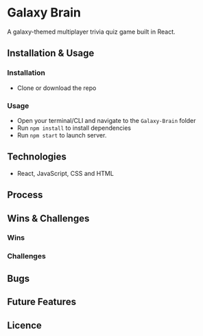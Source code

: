 # Galaxy Brain

A galaxy-themed multiplayer trivia quiz game built in React.

## Installation & Usage

### Installation

- Clone or download the repo

### Usage

- Open your terminal/CLI and navigate to the `Galaxy-Brain` folder
- Run `npm install` to install dependencies
- Run `npm start` to launch server.

## Technologies

- React, JavaScript, CSS and HTML

## Process

## Wins & Challenges

### Wins

### Challenges

## Bugs

## Future Features

## Licence

